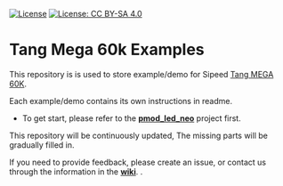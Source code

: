 [![License](https://img.shields.io/badge/License-Apache_2.0-blue.svg)](https://opensource.org/licenses/Apache-2.0)    [![License: CC BY-SA 4.0](https://img.shields.io/badge/License-CC_BY--SA_4.0-lightgrey.svg)](https://creativecommons.org/licenses/by-sa/4.0/)  

# Tang Mega 60k Examples

This repository is is used to store example/demo for Sipeed [Tang MEGA 60K](https://wiki.sipeed.com/hardware/en/tang/tang-mega-60k/mega-60k.html).

Each example/demo contains its own instructions in readme.

- To get start, please refer to the **[pmod_led_neo](https://github.com/sipeed/TangMega-60K-example/tree/main/pmod_led_neo)** project first.

This repository will be continuously updated, The missing parts will be gradually filled in.

If you need to provide feedback, please create an issue, or contact us through the information in the **[wiki](https://wiki.sipeed.com/hardware/en/tang/tang-mega-60k/mega-60k.html#Communication-Methods)**.
.
